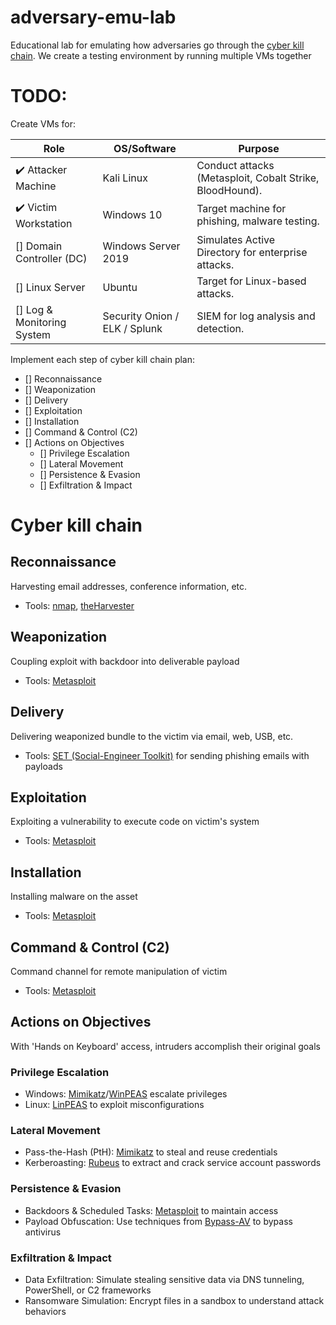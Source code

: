# adversary-emu-lab

Educational lab for emulating how adversaries go through the [cyber kill chain](https://www.lockheedmartin.com/en-us/capabilities/cyber/cyber-kill-chain.html). We create a testing environment by running multiple VMs together

# TODO:

Create VMs for:

| Role                                  | OS/Software                   | Purpose                                                  |
| ------------------------------------- | ----------------------------- | -------------------------------------------------------- |
| :heavy_check_mark: Attacker Machine   | Kali Linux                    | Conduct attacks (Metasploit, Cobalt Strike, BloodHound). |
| :heavy_check_mark: Victim Workstation | Windows 10                    | Target machine for phishing, malware testing.            |
| [] Domain Controller (DC)             | Windows Server 2019           | Simulates Active Directory for enterprise attacks.       |
| [] Linux Server                       | Ubuntu                        | Target for Linux-based attacks.                          |
| [] Log & Monitoring System            | Security Onion / ELK / Splunk | SIEM for log analysis and detection.                     |

Implement each step of cyber kill chain plan:

-   [] Reconnaissance
-   [] Weaponization
-   [] Delivery
-   [] Exploitation
-   [] Installation
-   [] Command & Control (C2)
-   [] Actions on Objectives
    -   [] Privilege Escalation
    -   [] Lateral Movement
    -   [] Persistence & Evasion
    -   [] Exfiltration & Impact

# Cyber kill chain

## Reconnaissance

Harvesting email addresses, conference information, etc.

-   Tools: [nmap](https://nmap.org/), [theHarvester](https://github.com/laramies/theHarvester)

## Weaponization

Coupling exploit with backdoor into deliverable payload

-   Tools: [Metasploit](https://www.metasploit.com/)

## Delivery

Delivering weaponized bundle to the victim via email, web, USB, etc.

-   Tools: [SET (Social-Engineer Toolkit)](https://github.com/trustedsec/social-engineer-toolkit) for sending phishing emails with payloads

## Exploitation

Exploiting a vulnerability to execute code on victim's system

-   Tools: [Metasploit](https://www.metasploit.com/)

## Installation

Installing malware on the asset

-   Tools: [Metasploit](https://www.metasploit.com/)

## Command & Control (C2)

Command channel for remote manipulation of victim

-   Tools: [Metasploit](https://www.metasploit.com/)

## Actions on Objectives

With 'Hands on Keyboard' access, intruders accomplish their original goals

### Privilege Escalation

-   Windows: [Mimikatz](https://github.com/ParrotSec/mimikatz)/[WinPEAS](https://github.com/peass-ng/PEASS-ng) escalate privileges
-   Linux: [LinPEAS](https://github.com/peass-ng/PEASS-ng) to exploit misconfigurations

### Lateral Movement

-   Pass-the-Hash (PtH): [Mimikatz](https://github.com/ParrotSec/mimikatz) to steal and reuse credentials
-   Kerberoasting: [Rubeus](https://github.com/GhostPack/Rubeus) to extract and crack service account passwords

### Persistence & Evasion

-   Backdoors & Scheduled Tasks: [Metasploit](https://www.metasploit.com/) to maintain access
-   Payload Obfuscation: Use techniques from [Bypass-AV](https://github.com/matro7sh/BypassAV) to bypass antivirus

### Exfiltration & Impact

-   Data Exfiltration: Simulate stealing sensitive data via DNS tunneling, PowerShell, or C2 frameworks
-   Ransomware Simulation: Encrypt files in a sandbox to understand attack behaviors
